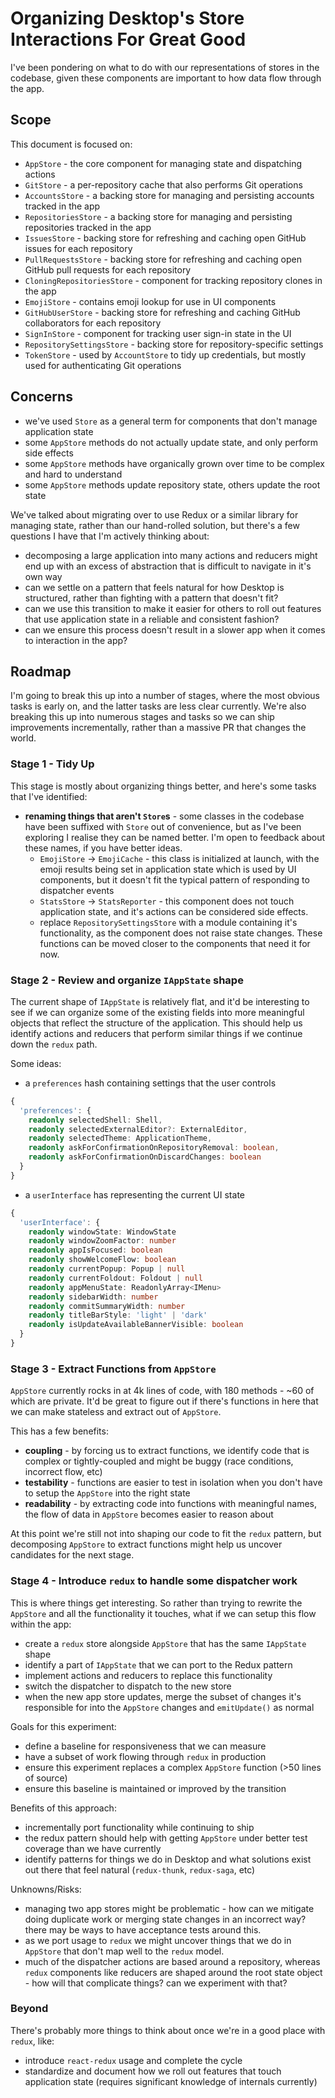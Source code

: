 # Organizing Desktop's Store Interactions For Great Good

I've been pondering on what to do with our representations of stores in the
codebase, given these components are important to how data flow through the app.

## Scope

This document is focused on:

 - `AppStore` - the core component for managing state and dispatching actions
 - `GitStore` - a per-repository cache that also performs Git operations
 - `AccountsStore` - a backing store for managing and persisting accounts tracked in the app
 - `RepositoriesStore` - a backing store for managing and persisting repositories tracked in the app
 - `IssuesStore` - backing store for refreshing and caching open GitHub issues for each repository
 - `PullRequestsStore` - backing store for refreshing and caching open GitHub pull requests for each repository
 - `CloningRepositoriesStore` - component for tracking repository clones in the app
 - `EmojiStore` - contains emoji lookup for use in UI components
 - `GitHubUserStore` - backing store for refreshing and caching GitHub collaborators for each repository
 - `SignInStore` - component for tracking user sign-in state in the UI
 - `RepositorySettingsStore` - backing store for repository-specific settings
 - `TokenStore` - used by `AccountStore` to tidy up credentials, but mostly used
   for authenticating Git operations

## Concerns

 - we've used `Store` as a general term for components that don't manage
   application state
 - some `AppStore` methods do not actually update state, and only perform side
   effects
 - some `AppStore` methods have organically grown over time to be complex and
   hard to understand
 - some `AppStore` methods update repository state, others update the root state

We've talked about migrating over to use Redux or a similar library for managing
state, rather than our hand-rolled solution, but there's a few questions I have
that I'm actively thinking about:

 - decomposing a large application into many actions and reducers might end up
   with an excess of abstraction that is difficult to navigate in it's own way
 - can we settle on a pattern that feels natural for how Desktop is structured,
   rather than fighting with a pattern that doesn't fit?
 - can we use this transition to make it easier for others to roll out features
   that use application state in a reliable and consistent fashion?
 - can we ensure this process doesn't result in a slower app when it comes to
   interaction in the app?

## Roadmap

I'm going to break this up into a number of stages, where the most obvious tasks
is early on, and the latter tasks are less clear currently. We're also breaking
this up into numerous stages and tasks so we can ship improvements
incrementally, rather than a massive PR that changes the world.

### Stage 1 - Tidy Up

This stage is mostly about organizing things better, and here's some tasks that
I've identified:

 - **renaming things that aren't `Store`s** - some classes in the codebase have
   been suffixed with `Store` out of convenience, but as I've been exploring I
   realise they can be named better. I'm open to feedback about these names, if
   you have better ideas.
    - `EmojiStore` -> `EmojiCache` - this class is initialized at launch, with
    the emoji results being set in application state which is used by UI
    components, but it doesn't fit the typical pattern of responding to
    dispatcher events
    - `StatsStore` -> `StatsReporter` - this component does not touch
    application state, and it's actions can be considered side effects.
    - replace `RepositorySettingsStore` with a module containing it's
    functionality, as the component does not raise state changes. These
    functions can be moved closer to the components that need it for now.

### Stage 2 - Review and organize `IAppState` shape

The current shape of `IAppState` is relatively flat, and it'd be interesting to
see if we can organize some of the existing fields into more meaningful objects
that reflect the structure of the application. This should help us identify
actions and reducers that perform similar things if we continue down the `redux`
path.

Some ideas:

 - a `preferences` hash containing settings that the user controls

```ts
{
  'preferences': {
    readonly selectedShell: Shell,
    readonly selectedExternalEditor?: ExternalEditor,
    readonly selectedTheme: ApplicationTheme,
    readonly askForConfirmationOnRepositoryRemoval: boolean,
    readonly askForConfirmationOnDiscardChanges: boolean
  }
}
```

 - a `userInterface` has representing the current UI state

```ts
{
  'userInterface': {
    readonly windowState: WindowState
    readonly windowZoomFactor: number
    readonly appIsFocused: boolean
    readonly showWelcomeFlow: boolean
    readonly currentPopup: Popup | null
    readonly currentFoldout: Foldout | null
    readonly appMenuState: ReadonlyArray<IMenu>
    readonly sidebarWidth: number
    readonly commitSummaryWidth: number
    readonly titleBarStyle: 'light' | 'dark'
    readonly isUpdateAvailableBannerVisible: boolean
  }
}
```

### Stage 3 - Extract Functions from `AppStore`

`AppStore` currently rocks in at 4k lines of code, with 180 methods - ~60 of
which are private. It'd be great to figure out if there's functions in here that
we can make stateless and extract out of `AppStore`.

This has a few benefits:

 - **coupling** - by forcing us to extract functions, we identify code that is
 complex or tightly-coupled and might be buggy (race conditions, incorrect flow,
 etc)
 - **testability** - functions are easier to test in isolation when you don't
 have to setup the `AppStore` into the right state
 - **readability** - by extracting code into functions with meaningful names,
 the flow of data in `AppStore` becomes easier to reason about

At this point we're still not into shaping our code to fit the `redux` pattern,
but decomposing `AppStore` to extract functions might help us uncover candidates
for the next stage.

### Stage 4 - Introduce `redux` to handle some dispatcher work

This is where things get interesting. So rather than trying to rewrite the
`AppStore` and all the functionality it touches, what if we can setup this flow
within the app:

 - create a `redux` store alongside `AppStore` that has the same `IAppState`
   shape
 - identify a part of `IAppState` that we can port to the Redux pattern
 - implement actions and reducers to replace this functionality
 - switch the dispatcher to dispatch to the new store
 - when the new app store updates, merge the subset of changes it's responsible
   for into the `AppStore` changes and `emitUpdate()` as normal

Goals for this experiment:

 - define a baseline for responsiveness that we can measure
 - have a subset of work flowing through `redux` in production
 - ensure this experiment replaces a complex `AppStore` function (>50 lines of source)
 - ensure this baseline is maintained or improved by the transition

Benefits of this approach:

 - incrementally port functionality while continuing to ship
 - the redux pattern should help with getting `AppStore` under better test
   coverage than we have currently
 - identify patterns for things we do in Desktop and what solutions exist out
   there that feel natural (`redux-thunk`, `redux-saga`, etc)

Unknowns/Risks:

 - managing two app stores might be problematic - how can we mitigate doing
   duplicate work or merging state changes in an incorrect way? there may be
   ways to have acceptance tests around this.
 - as we port usage to `redux` we might uncover things that we do in `AppStore`
   that don't map well to the `redux` model.
 - much of the dispatcher actions are based around a repository, whereas `redux`
   components like reducers are shaped around the root state object - how will
   that complicate things? can we experiment with that?

### Beyond

There's probably more things to think about once we're in a good place with
`redux`, like:

 - introduce `react-redux` usage and complete the cycle
 - standardize and document how we roll out features that touch application
   state (requires significant knowledge of internals currently)



